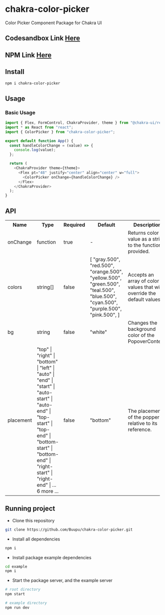 # chakra-color-picker

Color Picker Component Package for Chakra UI

## Codesandbox Link [Here](https://githubbox.com/Buupu/chakra-color-picker/tree/main/demo)

## NPM Link [Here](https://www.npmjs.com/package/chakra-color-picker)

## Install

```bash
npm i chakra-color-picker
```

## Usage

### Basic Usage

```js
import { Flex, FormControl, ChakraProvider, theme } from "@chakra-ui/react";
import * as React from "react";
import { ColorPicker } from "chakra-color-picker";

export default function App() {
  const handleColorChange = (value) => {
    console.log(value);
  };

  return (
    <ChakraProvider theme={theme}>
      <Flex pt="48" justify="center" align="center" w="full">
        <ColorPicker onChange={handleColorChange} />
      </Flex>
    </ChakraProvider>
  );
}
```

## API

<table>
  <tr>
    <th>Name<br/></th>
    <th>Type</th>
    <th>Required</th>
    <th>Default</th>
    <th>Description</th>
  </tr>
  <tr>
    <td>onChange</td>
    <td>function</td>
    <td>true</td>
    <td>-</td>
    <td>Returns color value as a string to the function provided.</td>
  </tr>
  <tr>
    <td>colors</td>
    <td>string[]</td>
    <td>false</td>
    <td>
        [
            "gray.500",
            "red.500",
            "orange.500",
            "yellow.500",
            "green.500",
            "teal.500",
            "blue.500",
            "cyan.500",
            "purple.500",
            "pink.500",
        ]
    </td>
    <td>Accepts an array of color values that will override the default values.</td>
  </tr>
  <tr>
    <td>bg</td>
    <td>string</td>
    <td>false</td>
    <td>
        "white"
    </td>
    <td>Changes the background color of the PopoverContent.</td>
  </tr>
  <tr>
    <td>placement</td>
    <td>"top" | "right" | "bottom" | "left" | "auto" | "end" | "start" | "auto-start" | "auto-end" | "top-start" | "top-end" | "bottom-start" | "bottom-end" | "right-start" | "right-end" | ... 6 more ...</td>
    <td>false</td>
    <td>
        "bottom"
    </td>
    <td>The placement of the popper relative to its reference.</td>
  </tr>
</table>

## Running project

- Clone this repository

```sh
git clone https://github.com/Buupu/chakra-color-picker.git
```

- Install all dependencies

```sh
npm i
```

- Install package example dependencies

```sh
cd example
npm i
```

- Start the package server, and the example server

```sh
# root directory
npm start

# example directory
npm run dev
```
